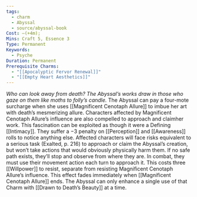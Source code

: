 ```yaml
---
tags:
  - charm
  - Abyssal
  - source/abyssal-book
Cost: —(+4m); 
Mins: Craft 5, Essence 3
Type: Permanent
Keywords:
  - Psyche
Duration: Permanent
Prerequisite Charms:
  - "[[Apocalyptic Fervor Renewal]]"
  - "[[Empty Heart Aesthetics]]"
---
```

*Who can look away from death? The Abyssal’s works draw in those who gaze on them like moths to folly’s candle.*
The Abyssal can pay a four-mote surcharge when she uses [[Magnificent Cenotaph Allure]] to imbue her art with death’s mesmerizing allure. Characters affected by Magnificent Cenotaph Allure’s influence are also compelled to approach and claimher work. This fascination can be exploited as though it were a Defining [[Intimacy]]. They suffer a −3 penalty on [[Perception]] and [[Awareness]] rolls to notice anything else.
Affected characters will face risks equivalent to a serious task (Exalted, p. 216) to approach or claim the Abyssal’s creation, but won’t take actions that would obviously physically harm them. If no safe path exists, they’ll stop and observe from where they are. In combat, they must use their movement action each turn to approach it.
This costs three [[Willpower]] to resist, separate from resisting Magnificent Cenotaph Allure’s influence.
This effect fades immediately when [[Magnificent Cenotaph Allure]] ends. The Abyssal can only enhance a single use of that Charm with [[Drawn to Death’s Beauty]] at a time.